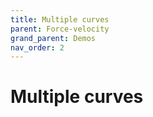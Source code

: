 ```yaml
---
title: Multiple curves
parent: Force-velocity 
grand_parent: Demos
nav_order: 2
---
```


# Multiple curves





